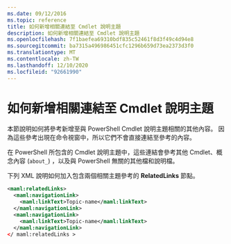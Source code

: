 ```yaml
---
ms.date: 09/12/2016
ms.topic: reference
title: 如何新增相關連結至 Cmdlet 說明主題
description: 如何新增相關連結至 Cmdlet 說明主題
ms.openlocfilehash: 7f1baefea69310bdf835c52461f8d3f49c4d94e8
ms.sourcegitcommit: ba7315a496986451cfc1296b659d73ea2373d3f0
ms.translationtype: MT
ms.contentlocale: zh-TW
ms.lasthandoff: 12/10/2020
ms.locfileid: "92661990"
---
```

# <a name="how-to-add-related-links-to-a-cmdlet-help-topic"></a>如何新增相關連結至 Cmdlet 說明主題

本節說明如何將參考新增至與 PowerShell Cmdlet 說明主題相關的其他內容。 因為這些參考出現在命令視窗中，所以它們不會直接連結至參考的內容。

在 PowerShell 所包含的 Cmdlet 說明主題中，這些連結會參考其他 Cmdlet、概念內容 (`about_`) ，以及與 PowerShell 無關的其他檔和說明檔。

下列 XML 說明如何加入包含兩個相關主題參考的 **RelatedLinks** 節點。

```xml
<maml:relatedLinks>
  <maml:navigationLink>
    <maml:linkText>Topic-name</maml:linkText>
  </maml:navigationLink>
  <maml:navigationLink>
    <maml:linkText>Topic-name</maml:linkText>
  </maml:navigationLink>
</ maml:relatedLinks >
```
